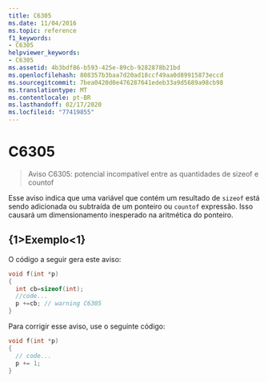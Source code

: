 ```yaml
---
title: C6305
ms.date: 11/04/2016
ms.topic: reference
f1_keywords:
- C6305
helpviewer_keywords:
- C6305
ms.assetid: 4b3bdf86-b593-425e-89cb-9282878b21bd
ms.openlocfilehash: 808357b3baa7d20ad18ccf49aa0d89915873eccd
ms.sourcegitcommit: 7bea0420d0e476287641edeb33a9d5689a98cb98
ms.translationtype: MT
ms.contentlocale: pt-BR
ms.lasthandoff: 02/17/2020
ms.locfileid: "77419855"
---
```

# <a name="c6305"></a>C6305

> Aviso C6305: potencial incompatível entre as quantidades de sizeof e countof

Esse aviso indica que uma variável que contém um resultado de `sizeof` está sendo adicionada ou subtraída de um ponteiro ou `countof` expressão. Isso causará um dimensionamento inesperado na aritmética do ponteiro.

## <a name="example"></a>{1&gt;Exemplo&lt;1}

O código a seguir gera este aviso:

```cpp
void f(int *p)
{
  int cb=sizeof(int);
  //code...
  p +=cb; // warning C6305
}
```

Para corrigir esse aviso, use o seguinte código:

```cpp
void f(int *p)
{
  // code...
  p += 1;
}
```
